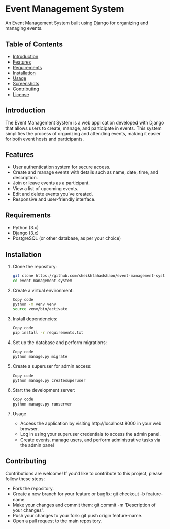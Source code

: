 # Event Management System

An Event Management System built using Django for organizing and managing events.

## Table of Contents

- [Introduction](#introduction)
- [Features](#features)
- [Requirements](#requirements)
- [Installation](#installation)
- [Usage](#usage)
- [Screenshots](#screenshots)
- [Contributing](#contributing)
- [License](#license)

## Introduction

The Event Management System is a web application developed with Django that allows users to create, manage, and participate in events. This system simplifies the process of organizing and attending events, making it easier for both event hosts and participants.

## Features

- User authentication system for secure access.
- Create and manage events with details such as name, date, time, and description.
- Join or leave events as a participant.
- View a list of upcoming events.
- Edit and delete events you've created.
- Responsive and user-friendly interface.

## Requirements

- Python (3.x)
- Django (3.x)
- PostgreSQL (or other database, as per your choice)

## Installation

1. Clone the repository:

   ```bash
   git clone https://github.com/sheikhfahadshaon/event-management-system.git
   cd event-management-system
   
2. Create a virtual environment:

    ```bash
   Copy code
   python -m venv venv
   source venv/bin/activate
   ```
3. Install dependencies:

   ```bash
   Copy code
   pip install -r requirements.txt

4. Set up the database and perform migrations:

   ```bash
   Copy code
   python manage.py migrate

5. Create a superuser for admin access:

   ```bash
   Copy code
   python manage.py createsuperuser

6. Start the development server:

   ```bash
   Copy code
   python manage.py runserver

7. Usage
   * Access the application by visiting http://localhost:8000 in your web browser.
   * Log in using your superuser credentials to access the admin panel.
   * Create events, manage users, and perform administrative tasks via the admin panel

## Contributing
Contributions are welcome! If you'd like to contribute to this project, please follow these steps:

   * Fork the repository.
   * Create a new branch for your feature or bugfix: git checkout -b feature-name.
   * Make your changes and commit them: git commit -m 'Description of your changes'.
   * Push your changes to your fork: git push origin feature-name.
   * Open a pull request to the main repository.
